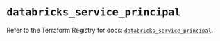 # `databricks_service_principal`

Refer to the Terraform Registry for docs: [`databricks_service_principal`](https://registry.terraform.io/providers/databricks/databricks/1.51.0/docs/resources/service_principal).
